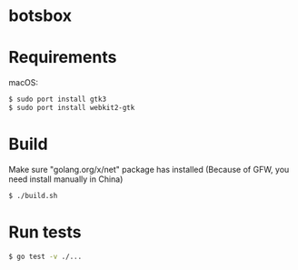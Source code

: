 # botsbox


Requirements
===

macOS:

```bash
$ sudo port install gtk3
$ sudo port install webkit2-gtk
```


Build
===

Make sure "golang.org/x/net" package has installed (Because of GFW, you need install manually in China)

```bash
$ ./build.sh
```

Run tests
===

```bash
$ go test -v ./...
```